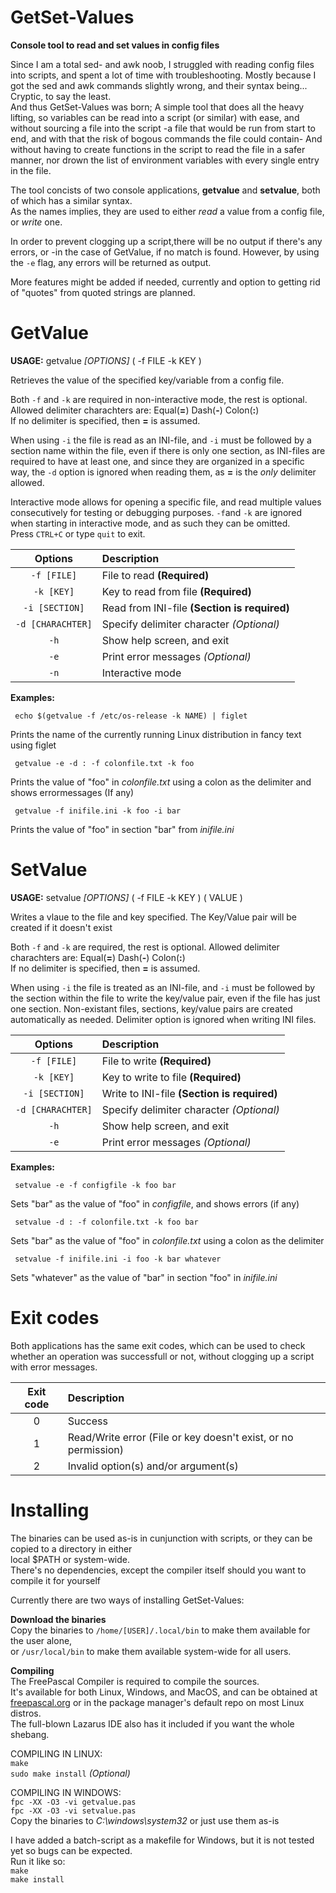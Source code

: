 # GetSet-Values
**Console tool to read and set values in config files**

Since I am a total sed- and awk noob, I struggled with reading config files into scripts, and spent a lot of time with troubleshooting.
Mostly because I got the sed and awk commands slightly wrong, and their syntax being... Cryptic, to say the least.    
And thus GetSet-Values was born; A simple tool that does all the heavy lifting, so variables can be read into a script (or similar) with ease,
 and without sourcing a file into the script -a file that would be run from start to end,
 and with that the risk of bogous commands the file could contain- And without having to create functions in the script to read the file in a safer manner,
nor drown the list of environment variables with every single entry in the file. 

The tool concists of two console applications, **getvalue** and **setvalue**,
both of which has a similar syntax.     
As the names implies, they are used to either *read* a value from a config file, or *write* one.

In order to prevent clogging up a script,there will be no output if there's any errors, 
or -in the case of GetValue, if no match is found.
However, by using the `-e` flag, any errors will be returned as output.

More features might be added if needed, currently and option to getting rid of "quotes" from quoted strings are planned.




# GetValue
**USAGE:** getvalue *[OPTIONS]*   ( -f FILE  -k KEY )

Retrieves the value of the specified key/variable from a config file.

Both `-f` and `-k` are required in non-interactive mode, the rest is optional.
Allowed delimiter charachters are: Equal(**=**) Dash(**-**) Colon(**:**)      
If no delimiter is specified, then **=** is assumed.

When using `-i` the file is read as an INI-file, and `-i` must be followed by a section name within the file, 
even if there is only one section, as INI-files are required to have at least one,
and since they are organized in a specific way, the `-d` option is ignored when reading them, 
as **=** is the *only* delimiter allowed.

Interactive mode allows for opening a specific file, and read multiple values consecutively for testing or debugging purposes.
`-f`and `-k` are ignored when starting in interactive mode, and as such they can be omitted.     
Press `CTRL+C` or type `quit` to exit.

| Options | Description |
| :---: | :--- |
| `-f [FILE]`| File to read **(Required)** |
| `-k [KEY]`| Key to read from file **(Required)** |
| `-i [SECTION]` | Read from INI-file **(Section is required)** |
| `-d [CHARACHTER]` | Specify delimiter character *(Optional)* |
| `-h` | Show help screen, and exit |
| `-e` | Print error messages *(Optional)* |
| `-n` | Interactive mode |

**Examples:**  

     echo $(getvalue -f /etc/os-release -k NAME) | figlet
  Prints the name of the currently running Linux distribution in fancy text using figlet

     getvalue -e -d : -f colonfile.txt -k foo
  Prints the value of "foo" in *colonfile.txt* using a colon as the delimiter and shows errormessages (If any)

     getvalue -f inifile.ini -k foo -i bar
  Prints the value of "foo" in section "bar" from *inifile.ini*





# SetValue

**USAGE:** setvalue *[OPTIONS]*   ( -f FILE  -k KEY ) ( VALUE )

Writes a vlaue to the file and key specified. The Key/Value pair will be created if it doesn't exist

Both `-f` and `-k` are required, the rest is optional.
Allowed delimiter charachters are: Equal(**=**) Dash(**-**) Colon(**:**)     
If no delimiter is specified, then **=** is assumed.

When using `-i` the file is treated as an INI-file, and `-i` must be followed by the section within the file
to write the key/value pair, even if the file has just one section.
Non-existant files, sections, key/value pairs are created automatically as needed.
Delimiter option is ignored when writing INI files.

| Options | Description |
| :---: | :--- |
| `-f [FILE]`| File to write **(Required)** |
| `-k [KEY]`| Key to write to file **(Required)** |
| `-i [SECTION]` | Write to INI-file **(Section is required)** |
| `-d [CHARACHTER]` | Specify delimiter character *(Optional)* |
| `-h` | Show help screen, and exit |
| `-e` | Print error messages *(Optional)* |

**Examples:**  

     setvalue -e -f configfile -k foo bar                                     
  Sets "bar" as the value of "foo" in *configfile*, and shows errors (if any)

     setvalue -d : -f colonfile.txt -k foo bar                                
  Sets "bar" as the value of "foo" in *colonfile.txt* using a colon as the delimiter

     setvalue -f inifile.ini -i foo -k bar whatever                           
  Sets "whatever" as the value of "bar" in section "foo" in *inifile.ini*


# Exit codes

 Both applications has the same exit codes, which can be used to check whether an operation was
 successfull or not, without clogging up a script with error messages.  
  
  | Exit code | Description       |
  |:---------:|:------------------|
  | 0         | Success           |
  | 1         | Read/Write error (File or key doesn't exist, or no permission)  |
  | 2         | Invalid option(s) and/or argument(s)|
  
  
# Installing

The binaries can be used as-is in cunjunction with scripts, or they can be copied to a directory in either     
local $PATH or system-wide.     
There's no dependencies, except the compiler itself should you want to compile it for yourself

Currently there are two ways of installing GetSet-Values:    

**Download the binaries**    
Copy the binaries to `/home/[USER]/.local/bin` to make them available for the user alone,     
or `/usr/local/bin` to make them available system-wide for all users.      

**Compiling**      
The FreePascal Compiler is required to compile the sources.      
It's available for both Linux, Windows, and MacOS, and can be obtained at [freepascal.org](https://www.freepascal.org/download.html)
or in the package manager's default repo on most Linux distros.      
The full-blown Lazarus IDE also has it included if you want the whole shebang.     

 COMPILING IN LINUX:    
 `make`    
 `sudo make install` *(Optional)*       
 
 
 COMPILING IN WINDOWS:       
 `fpc -XX -O3 -vi getvalue.pas`     
 `fpc -XX -O3 -vi setvalue.pas`      
 Copy the binaries to *C:\windows\system32* or just use them as-is     
      
 I have added a batch-script as a makefile for Windows, but it is not tested yet so bugs can be expected.    
 Run it like so:     
 `make`    
 `make install`
  
 
  
